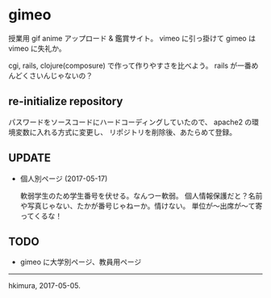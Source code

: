 # gimeo

授業用 gif anime アップロード &amp; 鑑賞サイト。
vimeo に引っ掛けて gimeo は vimeo に失礼か。

cgi, rails, clojure(composure) で作って作りやすさを比べよう。
rails が一番めんどくさいんじゃないの？

## re-initialize repository

パスワードをソースコードにハードコーディングしていたので、
apache2 の環境変数に入れる方式に変更し、
リポジトリを削除後、あたらめて登録。

## UPDATE

* 個人別ページ (2017-05-17)

  軟弱学生のため学生番号を伏せる。なんつー軟弱。
  個人情報保護だと？名前や写真じゃない、たかが番号じゃねーか。情けない。
  単位が〜出席が〜て寄ってくるな！

## TODO

* gimeo に大学別ページ、教員用ページ

---
hkimura, 2017-05-05.
